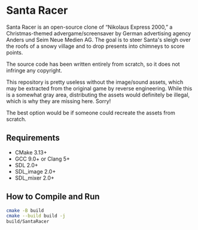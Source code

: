 Santa Racer
===========

Santa Racer is an open-source clone of “Nikolaus Express 2000,” a Christmas-themed advergame/screensaver by German advertising agency Anders und Seim Neue Medien AG. The goal is to steer Santa's sleigh over the roofs of a snowy village and to drop presents into chimneys to score points.

The source code has been written entirely from scratch, so it does not infringe any copyright.

This repository is pretty useless without the image/sound assets, which may be extracted from the original game by reverse engineering. While this is a somewhat gray area, distributing the assets would definitely be illegal, which is why they are missing here. Sorry!

The best option would be if someone could recreate the assets from scratch.

Requirements
------------

* CMake 3.13+
* GCC 9.0+ or Clang 5+
* SDL 2.0+
* SDL_image 2.0+
* SDL_mixer 2.0+

How to Compile and Run
----------------------

```bash
cmake -B build
cmake --build build -j
build/SantaRacer
```
